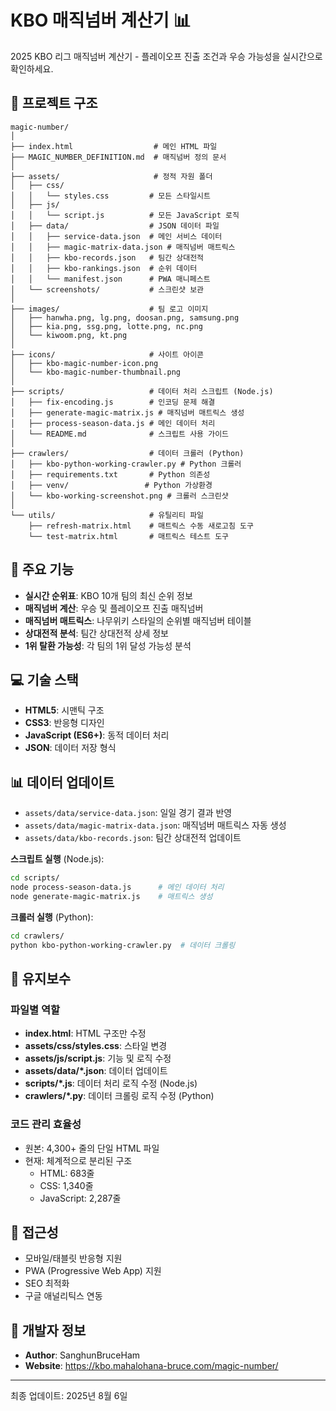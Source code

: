 # KBO 매직넘버 계산기 📊

2025 KBO 리그 매직넘버 계산기 - 플레이오프 진출 조건과 우승 가능성을 실시간으로 확인하세요.

## 📁 프로젝트 구조

```
magic-number/
│
├── index.html                  # 메인 HTML 파일
├── MAGIC_NUMBER_DEFINITION.md  # 매직넘버 정의 문서
│
├── assets/                     # 정적 자원 폴더
│   ├── css/
│   │   └── styles.css         # 모든 스타일시트
│   ├── js/
│   │   └── script.js          # 모든 JavaScript 로직
│   ├── data/                  # JSON 데이터 파일
│   │   ├── service-data.json  # 메인 서비스 데이터
│   │   ├── magic-matrix-data.json # 매직넘버 매트릭스
│   │   ├── kbo-records.json   # 팀간 상대전적
│   │   ├── kbo-rankings.json  # 순위 데이터
│   │   └── manifest.json      # PWA 매니페스트
│   └── screenshots/           # 스크린샷 보관
│
├── images/                    # 팀 로고 이미지
│   ├── hanwha.png, lg.png, doosan.png, samsung.png
│   ├── kia.png, ssg.png, lotte.png, nc.png
│   └── kiwoom.png, kt.png
│
├── icons/                     # 사이트 아이콘
│   ├── kbo-magic-number-icon.png
│   └── kbo-magic-number-thumbnail.png
│
├── scripts/                   # 데이터 처리 스크립트 (Node.js)
│   ├── fix-encoding.js        # 인코딩 문제 해결
│   ├── generate-magic-matrix.js # 매직넘버 매트릭스 생성
│   ├── process-season-data.js # 메인 데이터 처리
│   └── README.md              # 스크립트 사용 가이드
│
├── crawlers/                  # 데이터 크롤러 (Python)
│   ├── kbo-python-working-crawler.py # Python 크롤러
│   ├── requirements.txt       # Python 의존성
│   ├── venv/                 # Python 가상환경
│   └── kbo-working-screenshot.png # 크롤러 스크린샷
│
└── utils/                     # 유틸리티 파일
    ├── refresh-matrix.html    # 매트릭스 수동 새로고침 도구
    └── test-matrix.html       # 매트릭스 테스트 도구

```

## 🚀 주요 기능

- **실시간 순위표**: KBO 10개 팀의 최신 순위 정보
- **매직넘버 계산**: 우승 및 플레이오프 진출 매직넘버
- **매직넘버 매트릭스**: 나무위키 스타일의 순위별 매직넘버 테이블
- **상대전적 분석**: 팀간 상대전적 상세 정보
- **1위 탈환 가능성**: 각 팀의 1위 달성 가능성 분석

## 💻 기술 스택

- **HTML5**: 시맨틱 구조
- **CSS3**: 반응형 디자인
- **JavaScript (ES6+)**: 동적 데이터 처리
- **JSON**: 데이터 저장 형식

## 📊 데이터 업데이트

- `assets/data/service-data.json`: 일일 경기 결과 반영
- `assets/data/magic-matrix-data.json`: 매직넘버 매트릭스 자동 생성
- `assets/data/kbo-records.json`: 팀간 상대전적 업데이트

**스크립트 실행** (Node.js):
```bash
cd scripts/
node process-season-data.js      # 메인 데이터 처리
node generate-magic-matrix.js    # 매트릭스 생성
```

**크롤러 실행** (Python):
```bash
cd crawlers/
python kbo-python-working-crawler.py  # 데이터 크롤링
```

## 🔧 유지보수

### 파일별 역할
- **index.html**: HTML 구조만 수정
- **assets/css/styles.css**: 스타일 변경
- **assets/js/script.js**: 기능 및 로직 수정
- **assets/data/*.json**: 데이터 업데이트
- **scripts/*.js**: 데이터 처리 로직 수정 (Node.js)
- **crawlers/*.py**: 데이터 크롤링 로직 수정 (Python)

### 코드 관리 효율성
- 원본: 4,300+ 줄의 단일 HTML 파일
- 현재: 체계적으로 분리된 구조
  - HTML: 683줄
  - CSS: 1,340줄
  - JavaScript: 2,287줄

## 📱 접근성

- 모바일/태블릿 반응형 지원
- PWA (Progressive Web App) 지원
- SEO 최적화
- 구글 애널리틱스 연동

## 🎯 개발자 정보

- **Author**: SanghunBruceHam
- **Website**: https://kbo.mahalohana-bruce.com/magic-number/

---
최종 업데이트: 2025년 8월 6일